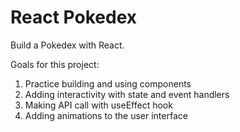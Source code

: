 # React Pokedex

Build a Pokedex with React.

Goals for this project:

1. Practice building and using components
2. Adding interactivity with state and event handlers
3. Making API call with useEffect hook
4. Adding animations to the user interface
